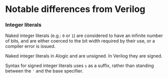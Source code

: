 # Notable differences from Verilog

### Integer literals

Naked integer literals (e.g.: `0` or `1`) are considered to have an infinite
number of bits, and are either coerced to the bit width required by their use,
or a compiler error is issued.

Naked integer literals in Alogic and are unsigned. In Verilog they are signed.

Syntax for signed integer literals uses `s` as a suffix, rather than standing
between the `'` and the base specifier.

